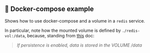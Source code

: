 ## :whale: Docker-compose example 

Shows how to use docker-compose and a volume in a `redis` service.

In particular, note how the mounted volume is defined by `./redis-vol:/data`,
because, standing from [this](https://hub.docker.com/_/redis/) doc:


> *If persistence is enabled, data is stored in the VOLUME /data*


